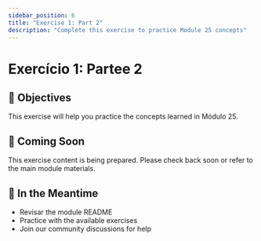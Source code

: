 ```yaml
---
sidebar_position: 6
title: "Exercise 1: Part 2"
description: "Complete this exercise to practice Module 25 concepts"
---
```


# Exercício 1: Partee 2

## 🎯 Objectives

This exercise will help you practice the concepts learned in Módulo 25.

## 📝 Coming Soon

This exercise content is being prepared. Please check back soon or refer to the main module materials.

## 🚀 In the Meantime

- Revisar the module README
- Practice with the available exercises
- Join our community discussions for help
